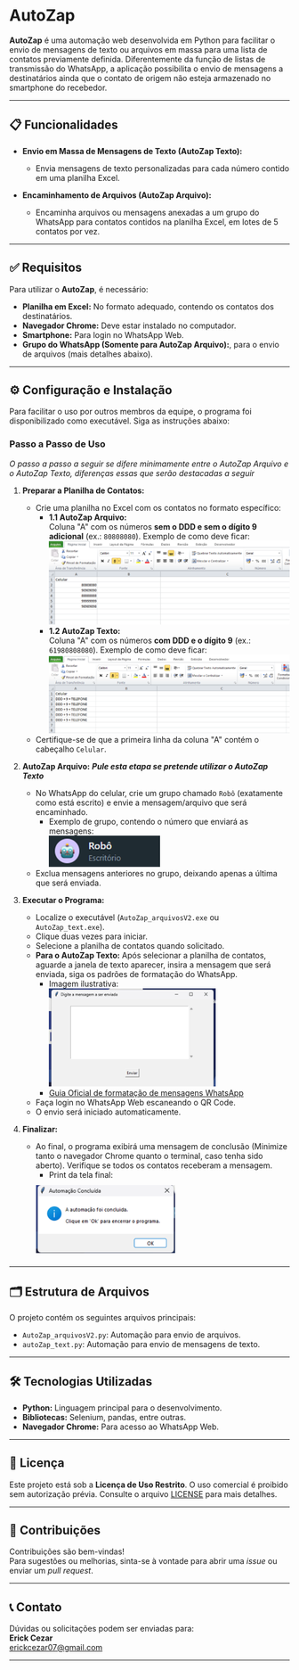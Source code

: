 # AutoZap

**AutoZap** é uma automação web desenvolvida em Python para facilitar o envio de mensagens de texto ou arquivos em massa para uma lista de contatos previamente definida. Diferentemente da função de listas de transmissão do WhatsApp, a aplicação possibilita o envio de mensagens a destinatários ainda que o contato de origem não esteja armazenado no smartphone do recebedor.

---

## 📋 Funcionalidades

- **Envio em Massa de Mensagens de Texto (AutoZap Texto):**

  - Envia mensagens de texto personalizadas para cada número contido em uma planilha Excel.

- **Encaminhamento de Arquivos (AutoZap Arquivo):**
  - Encaminha arquivos ou mensagens anexadas a um grupo do WhatsApp para contatos contidos na planilha Excel, em lotes de 5 contatos por vez.

---

## ✅ Requisitos

Para utilizar o **AutoZap**, é necessário:

- **Planilha em Excel:** No formato adequado, contendo os contatos dos destinatários.
- **Navegador Chrome:** Deve estar instalado no computador.
- **Smartphone:** Para login no WhatsApp Web.
- **Grupo do WhatsApp (Somente para AutoZap Arquivo):**, para o envio de arquivos (mais detalhes abaixo).

---

## ⚙️ Configuração e Instalação

Para facilitar o uso por outros membros da equipe, o programa foi disponibilizado como executável. Siga as instruções abaixo:

### Passo a Passo de Uso

_O passo a passo a seguir se difere minimamente entre o AutoZap Arquivo e o AutoZap Texto, diferenças essas que serão destacadas a seguir_

1. **Preparar a Planilha de Contatos:**

   - Crie uma planilha no Excel com os contatos no formato específico:
     - **1.1 AutoZap Arquivo:**  
       Coluna "A" com os números **sem o DDD e sem o dígito 9 adicional** (ex.: `80808080`).
       Exemplo de como deve ficar:
       ![Exemplo Planilha AutoZap Arquivo](prints/PlanArq.png)
     - **1.2 AutoZap Texto:**  
       Coluna "A" com os números **com DDD e o dígito 9** (ex.: `61980808080`).
       Exemplo de como deve ficar:
       ![Exemplo Planilha AutoZap Texto](prints/PlanText.png)
   - Certifique-se de que a primeira linha da coluna "A" contém o cabeçalho `Celular`.

2. **AutoZap Arquivo:**
   **_Pule esta etapa se pretende utilizar o AutoZap Texto_**

   - No WhatsApp do celular, crie um grupo chamado `Robô` (exatamente como está escrito) e envie a mensagem/arquivo que será encaminhado.
     - Exemplo de grupo, contendo o número que enviará as mensagens:
        <div align="left">
        <img src="prints/GroupExample.png" alt="Exemplo do grupo chamado 'Robô'" width='200px'>
        </div>
   - Exclua mensagens anteriores no grupo, deixando apenas a última que será enviada.

3. **Executar o Programa:**

   - Localize o executável (`AutoZap_arquivosV2.exe` ou `AutoZap_text.exe`).
   - Clique duas vezes para iniciar.
   - Selecione a planilha de contatos quando solicitado.
   - **Para o AutoZap Texto:** Após selecionar a planilha de contatos, aguarde a janela de texto aparecer, insira a mensagem que será enviada, siga os padrões de formatação do WhatsApp.
     - Imagem ilustrativa:
       <div align="left">
         <img src="prints/Text.png" alt="Print da caixa de texto" width="300">
       </div>
     - [Guia Oficial de formatação de mensagens WhatsApp](https://faq.whatsapp.com/539178204879377/?locale=pt_BR&cms_platform=web)
   - Faça login no WhatsApp Web escaneando o QR Code.
   - O envio será iniciado automaticamente.

4. **Finalizar:**
   - Ao final, o programa exibirá uma mensagem de conclusão (Minimize tanto o navegador Chrome quanto o terminal, caso tenha sido aberto). Verifique se todos os contatos receberam a mensagem.
     - Print da tela final:
     <div align="left">
       <img src="prints/Conclusion.png" alt="Exemplo Planilha AutoZap Arquivo" width="250" style="vertical-align: middle; margin-top: 10px; margin-bottom: 10px;">
     </div>

---

## 🗂 Estrutura de Arquivos

O projeto contém os seguintes arquivos principais:

- `AutoZap_arquivosV2.py`: Automação para envio de arquivos.
- `autoZap_text.py`: Automação para envio de mensagens de texto.

---

## 🛠 Tecnologias Utilizadas

- **Python:** Linguagem principal para o desenvolvimento.
- **Bibliotecas:** Selenium, pandas, entre outras.
- **Navegador Chrome:** Para acesso ao WhatsApp Web.

---

## 📝 Licença

Este projeto está sob a **Licença de Uso Restrito**. O uso comercial é proibido sem autorização prévia. Consulte o arquivo [LICENSE](./LICENSE) para mais detalhes.

---

## 🤝 Contribuições

Contribuições são bem-vindas!  
Para sugestões ou melhorias, sinta-se à vontade para abrir uma _issue_ ou enviar um _pull request_.

---

## 📞 Contato

Dúvidas ou solicitações podem ser enviadas para:  
**Erick Cezar**  
erickcezar07@gmail.com

---

